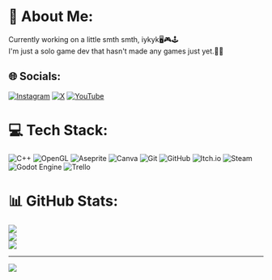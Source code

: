 # 💫 About Me:
Currently working on a little smth smth, iykyk🖥️🎮🕹️<br>I'm just a solo game dev that hasn't made any games just yet.🥹🔥<br>


## 🌐 Socials:
[![Instagram](https://img.shields.io/badge/Instagram-%23E4405F.svg?logo=Instagram&logoColor=white)](https://instagram.com/https://www.instagram.com/aabit_games/) [![X](https://img.shields.io/badge/X-black.svg?logo=X&logoColor=white)](https://x.com/https://x.com/AABit_Games) [![YouTube](https://img.shields.io/badge/YouTube-%23FF0000.svg?logo=YouTube&logoColor=white)](https://youtube.com/@https://www.youtube.com/@AABit-Games) 

# 💻 Tech Stack:
![C++](https://img.shields.io/badge/c++-%2300599C.svg?style=flat&logo=c%2B%2B&logoColor=white) ![OpenGL](https://img.shields.io/badge/OpenGL-%23FFFFFF.svg?style=flat&logo=opengl) ![Aseprite](https://img.shields.io/badge/Aseprite-FFFFFF?style=flat&logo=Aseprite&logoColor=#7D929E) ![Canva](https://img.shields.io/badge/Canva-%2300C4CC.svg?style=flat&logo=Canva&logoColor=white) ![Git](https://img.shields.io/badge/git-%23F05033.svg?style=flat&logo=git&logoColor=white) ![GitHub](https://img.shields.io/badge/github-%23121011.svg?style=flat&logo=github&logoColor=white) ![Itch.io](https://img.shields.io/badge/Itch-%23FF0B34.svg?style=flat&logo=Itch.io&logoColor=white) ![Steam](https://img.shields.io/badge/steam-%23000000.svg?style=flat&logo=steam&logoColor=white) ![Godot Engine](https://img.shields.io/badge/GODOT-%23FFFFFF.svg?style=flat&logo=godot-engine) ![Trello](https://img.shields.io/badge/Trello-%23026AA7.svg?style=flat&logo=Trello&logoColor=white)
# 📊 GitHub Stats:
![](https://github-readme-stats.vercel.app/api?username=AABit-Games&theme=dark&hide_border=false&include_all_commits=false&count_private=false)<br/>
![](https://nirzak-streak-stats.vercel.app/?user=AABit-Games&theme=dark&hide_border=false)<br/>
![](https://github-readme-stats.vercel.app/api/top-langs/?username=AABit-Games&theme=dark&hide_border=false&include_all_commits=false&count_private=false&layout=compact)

---
[![](https://visitcount.itsvg.in/api?id=AABit-Games&icon=9&color=6)](https://visitcount.itsvg.in)

<!-- Proudly created with GPRM ( https://gprm.itsvg.in ) -->
